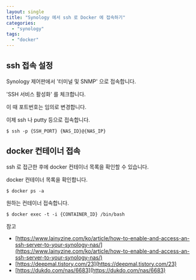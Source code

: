 ```yaml
---
layout: single
title: "Synology 에서 ssh 로 Docker 에 접속하기"
categories:
  - "synology"
tags:
  - "docker"
---
```


## ssh 접속 설정

Synology 제어판에서 '터미널 및 SNMP' 으로 접속합니다.

'SSH 서비스 활성화' 를 체크합니다.

이 때 포트번호는 임의로 변경합니다.

이제 ssh 나 putty 등으로 접속합니다.

```shell
$ ssh -p {SSH_PORT} {NAS_ID}@{NAS_IP}
```

## docker 컨테이너 접속

ssh 로 접근한 후에 docker 컨테이너 목록을 확인할 수 있습니다.

docker 컨테이너 목록을 확인합니다.

```shell
$ docker ps -a
```

원하는 컨테이너 접속합니다.

```shell
$ docker exec -t -i {CONTAINER_ID} /bin/bash
```

참고
- [https://www.lainyzine.com/ko/article/how-to-enable-and-access-an-ssh-server-to-your-synology-nas/](https://www.lainyzine.com/ko/article/how-to-enable-and-access-an-ssh-server-to-your-synology-nas/)
- [https://deepmal.tistory.com/23](https://deepmal.tistory.com/23)
- [https://dukdo.com/nas/6683](https://dukdo.com/nas/6683)
